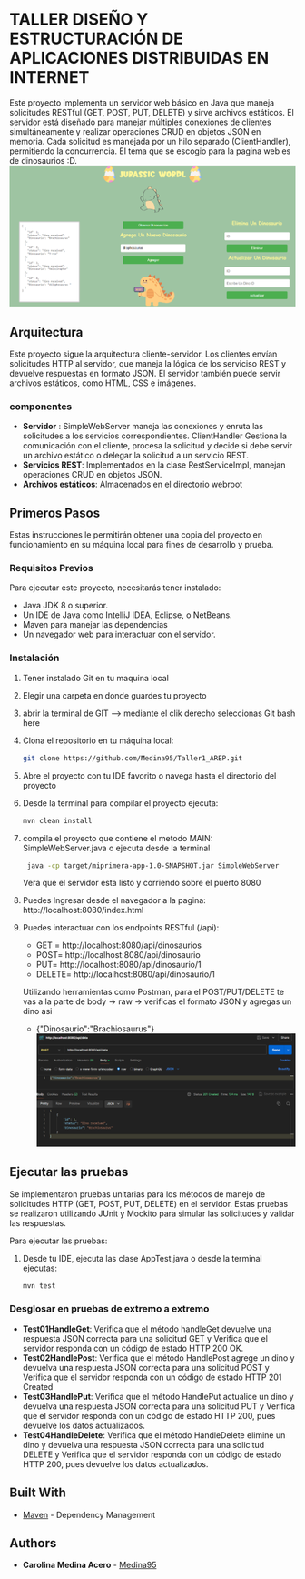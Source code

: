 # TALLER DISEÑO Y ESTRUCTURACIÓN DE APLICACIONES DISTRIBUIDAS EN INTERNET


Este proyecto implementa un servidor web básico en Java que maneja solicitudes RESTful (GET, POST, PUT, DELETE) y sirve archivos estáticos. El servidor está diseñado para manejar múltiples conexiones de clientes simultáneamente y realizar operaciones CRUD en objetos JSON en memoria. Cada solicitud es manejada por un hilo separado (ClientHandler), permitiendo la concurrencia. El tema que se escogio para la pagina web es de dinosaurios :D. 
 ![Pagina](src/ReadmeImages/paginita.png)

 ## Arquitectura
 Este proyecto sigue la arquitectura cliente-servidor. Los clientes envían solicitudes HTTP al servidor, que maneja la lógica de los serviciso REST y devuelve respuestas en formato JSON. El servidor también puede servir archivos estáticos, como HTML, CSS e imágenes.

 ### componentes  
   - **Servidor** : SimpleWebServer maneja las conexiones y enruta las solicitudes a los servicios correspondientes. ClientHandler Gestiona la comunicación con el cliente, procesa la solicitud y decide si debe servir un archivo estático o delegar la solicitud a un servicio REST.
   - **Servicios REST**: Implementados en la clase RestServiceImpl, manejan operaciones CRUD en objetos JSON.
   - **Archivos estáticos**: Almacenados en el directorio webroot


## Primeros Pasos
Estas instrucciones le permitirán obtener una copia del proyecto en funcionamiento en su máquina local para fines de desarrollo y prueba. 


### Requisitos Previos
Para ejecutar este proyecto, necesitarás tener instalado:

- Java JDK 8 o superior.
- Un IDE de Java como IntelliJ IDEA, Eclipse, o NetBeans.
- Maven para manejar las dependencias 
- Un navegador web para interactuar con el servidor.

### Instalación 

1. Tener instalado Git en tu maquina local 
2. Elegir una carpeta en donde guardes tu proyecto
3. abrir la terminal de GIT --> mediante el clik derecho seleccionas Git bash here
4. Clona el repositorio en tu máquina local:
   ```bash
   git clone https://github.com/Medina95/Taller1_AREP.git
   ```
5. Abre el proyecto con tu IDE favorito o navega hasta el directorio del proyecto 
6. Desde la terminal  para compilar el proyecto ejecuta:

   ```bash
   mvn clean install
   ```
7. compila el proyecto  que contiene el metodo MAIN: SimpleWebServer.java o ejecuta desde la terminal

   ```bash
    java -cp target/miprimera-app-1.0-SNAPSHOT.jar SimpleWebServer
   ```
   Vera que el servidor esta listo y corriendo sobre el puerto 8080
8. Puedes Ingresar desde el navegador a  la pagina:
    http://localhost:8080/index.html
9. Puedes interactuar con los endpoints RESTful (/api):
   - GET = http://localhost:8080/api/dinosaurios
   - POST= http://localhost:8080/api/dinosaurio
   - PUT=  http://localhost:8080/api/dinosaurio/1
   - DELETE= http://localhost:8080/api/dinosaurio/1

    Utilizando herramientas como Postman, para el POST/PUT/DELETE te vas a la parte de body -> raw -> verificas el formato JSON y agregas un dino asi 
    - {"Dinosaurio":"Brachiosaurus"}
    ![Dinosaurio](src/ReadmeImages/image.png)
## Ejecutar las pruebas

Se implementaron pruebas unitarias para los métodos de manejo de solicitudes HTTP (GET, POST, PUT, DELETE) en el servidor. Estas pruebas se realizaron utilizando JUnit y Mockito para simular las solicitudes y validar las respuestas.

Para ejecutar las pruebas:  
1. Desde tu IDE, ejecuta las clase AppTest.java o desde la terminal ejecutas:
   ```bash
   mvn test
   ```
### Desglosar en pruebas de extremo a extremo

- **Test01HandleGet**: Verifica que el método handleGet devuelve una respuesta JSON correcta para una solicitud GET y Verifica que el servidor responda con un código de estado HTTP 200 OK.
- **Test02HandlePost**: Verifica que el método HandlePost agrege un dino y devuelva una respuesta JSON correcta para una solicitud POST y Verifica que el servidor responda con un código de estado HTTP 201 Created
- **Test03HandlePut**: Verifica que el método HandlePut actualice un dino y devuelva una respuesta JSON correcta para una solicitud  PUT y Verifica que el servidor responda con un código de estado HTTP 200, pues devuelve los datos actualizados.
- **Test04HandleDelete**: Verifica que el método HandleDelete elimine un dino y devuelva una respuesta JSON correcta para una solicitud  DELETE y Verifica que el servidor responda con un código de estado HTTP 200, pues devuelve los datos actualizados.



## Built With
* [Maven](https://maven.apache.org/) - Dependency Management



## Authors

* **Carolina Medina Acero** -  [Medina95](https://github.com/Medina95)
